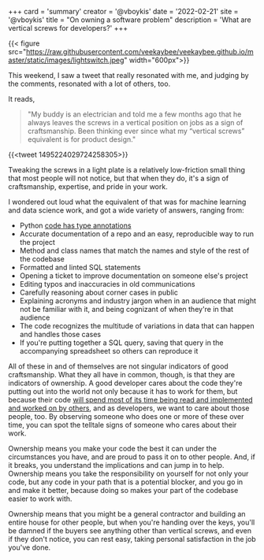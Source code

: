 +++
card = 'summary'
creator = '@vboykis'
date = '2022-02-21'
site = '@vboykis'
title = "On owning a software problem"
description = 'What are vertical screws for developers?'
+++

{{< figure src="https://raw.githubusercontent.com/veekaybee/veekaybee.github.io/master/static/images/lightswitch.jpeg" width="600px">}}



This weekend, I saw a tweet that really resonated with me, and judging by the comments, resonated with a lot of others, too. 

It reads,

> "My buddy is an electrician and told me a few months ago that he always leaves the screws in a vertical position on jobs as a sign of craftsmanship. Been thinking ever since what my “vertical screws” equivalent is for product design."

{{<tweet 1495224029724258305>}}

Tweaking the screws in a light plate is a relatively low-friction small thing that most people will not notice, but that when they do, it's a sign of craftsmanship, expertise, and pride in your work. 

I wondered out loud what the equivalent of that was for machine learning and data science work, and got a wide variety of answers, ranging from:

+ Python [code has type annotations](https://vickiboykis.com/2019/07/08/a-deep-dive-on-python-type-hints/)
+ Accurate documentation of a repo and an easy, reproducible way to run the project
+ Method and class names that match the names and style of the rest of the codebase
+ Formatted and linted SQL statements
+ Opening a ticket to improve documentation on someone else's project
+ Editing typos and inaccuracies in old communications
+ Carefully reasoning about corner cases in public
+ Explaining acronyms and industry jargon when in an audience that might not be familiar with it, and being cognizant of when they're in that audience
+ The code recognizes the multitude of variations in data that can happen and handles those cases
+ If you're putting together a SQL query, saving that query in the accompanying spreadsheet so others can reproduce it

All of these in and of themselves are not singular indicators of good craftsmanship. What they all have in common, though, is that they are indicators of ownership. A good developer cares about the code they're putting out into the world not only because it has to work for them, but because their code [will spend most of its time being read and implemented and worked on by others](https://vickiboykis.com/2021/11/07/the-programmers-brain-in-the-lands-of-exploration-and-production/), and as developers, we want to care about those people, too. By observing someone who does one or more of these over time, you can spot the telltale signs of someone who cares about their work.  

Ownership means you make your code the best it can under the circumstances you have, and are proud to pass it on to other people. And, if it breaks, you understand the implications and can jump in to help.  Ownership means you take the responsibility on yourself for not only your code, but any code in your path that is a potential blocker, and you go in and make it better, because doing so makes your part of the codebase easier to work with. 

Ownership means that you might be a general contractor and building an entire house for other people, but when you're handing over the keys, you'll be damned if the buyers see anything other than vertical screws, and even if they don't notice, you can rest easy, taking personal satisfaction in the job you've done. 




